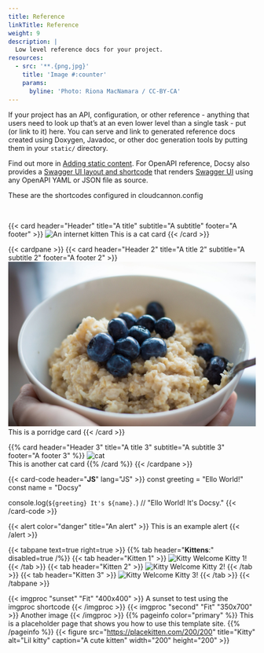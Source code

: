 ```yaml
---
title: Reference
linkTitle: Reference
weight: 9
description: |
  Low level reference docs for your project.
resources:
  - src: '**.{png,jpg}'
    title: 'Image #:counter'
    params:
      byline: 'Photo: Riona MacNamara / CC-BY-CA'
---
```

If your project has an API, configuration, or other reference - anything that users need to look up that’s at an even lower level than a single task - put (or link to it) here. You can serve and link to generated reference docs created using Doxygen, Javadoc, or other doc generation tools by putting them in your `static/` directory.

Find out more in [Adding static content](https://docsy.dev/docs/adding-content/content/#adding-static-content). For OpenAPI reference, Docsy also provides a [Swagger UI layout and shortcode](https://www.docsy.dev/docs/adding-content/shortcodes/#swaggerui) that renders [Swagger UI](https://swagger.io/tools/swagger-ui/) using any OpenAPI YAML or JSON file as source.

These are the shortcodes configured in cloudcannon.config

&nbsp;

{{< card header="Header" title="A title" subtitle="A subtitle" footer="A footer" >}}
<img src="https://placekitten.com/400/500" alt="An internet kitten"/>
This is a cat card
{{< /card >}}

{{< cardpane >}}
{{< card header="Header 2" title="A title 2" subtitle="A subtitle 2" footer="A footer 2" >}}
![porridge](second-image.jpg) <br>
This is a porridge card
{{< /card >}}

{{% card header="Header 3" title="A title 3" subtitle="A subtitle 3" footer="A footer 3" %}}
![cat](http://placekitten.com/200/400) <br>
This is another cat card
{{% /card %}}
{{< /cardpane >}}

{{< card-code header="**JS**" lang="JS" >}}
const greeting = "Ello World!"
const name = "Docsy"

console.log(`${greeting} It's ${name}.`) // "Ello World! It's Docsy."
{{< /card-code >}}

{{< alert color="danger" title="An alert" >}}
This is an example alert
{{< /alert >}}

{{< tabpane text=true right=true >}}
  {{% tab header="**Kittens**:" disabled=true /%}}
  {{< tab header="Kitten 1" >}}
    <img src="https://placekitten.com/500/500" alt="Kitty" />
    Welcome Kitty 1!
  {{< /tab >}}
  {{< tab header="Kitten 2" >}}
    <img src="https://placekitten.com/400/500" alt="Kitty" />
    Welcome Kitty 2!
  {{< /tab >}}
  {{< tab header="Kitten 3" >}}
    <img src="https://placekitten.com/500/400" alt="Kitty" />
    Welcome Kitty 3!
  {{< /tab >}}
{{< /tabpane >}}

{{< imgproc "sunset" "Fit" "400x400" >}}
A sunset to test using the imgproc shortcode
{{< /imgproc >}}
{{< imgproc "second" "Fit" "350x700" >}}
Another image
{{< /imgproc >}}
{{% pageinfo color="primary" %}}
This is a placeholder page that shows you how to use this template site.
{{% /pageinfo %}}
{{< figure src="https://placekitten.com/200/200" title="Kitty" alt="Lil kitty" caption="A cute kitten" width="200" height="200" >}}